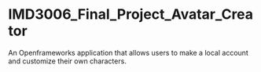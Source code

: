# IMD3006_Final_Project_Avatar_Creator
An Openframeworks application that allows users to make a local account and customize their own characters.
